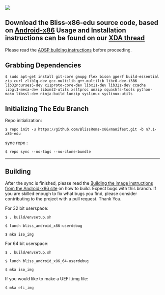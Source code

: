 <img src="https://raw.github.com/BlissRoms/platform_manifest/new-mm6.0/bliss-logo.png">

Download the Bliss-x86-edu source code, based on [Android-x86](http://www.android-x86.org)
Usage and Installation instructions can be found on our [XDA thread](https://forum.xda-developers.com/android/software/x86-bliss-x86-pc-s-t3534657)
---------------------------------------------------

Please read the [AOSP building instructions](http://source.android.com/source/index.html) before proceeding.

Grabbing Dependencies
-----------------------

    $ sudo apt-get install git-core gnupg flex bison gperf build-essential zip curl zlib1g-dev gcc-multilib g++-multilib libc6-dev-i386  lib32ncurses5-dev x11proto-core-dev libx11-dev lib32z-dev ccache libgl1-mesa-dev libxml2-utils xsltproc unzip squashfs-tools python-mako libssl-dev ninja-build lunzip syslinux syslinux-utils

Initializing The Edu Branch
---------------------------------

Repo initialization:

    $ repo init -u https://github.com/BlissRoms-x86/manifest.git -b n7.1-x86-edu

sync repo :

    $ repo sync --no-tags --no-clone-bundle

***

Building
--------

After the sync is finished, please read the [Building the image instructions from the Android-x86 site](http://www.android-x86.org/getsourcecode) on how to build. Expect bugs with this branch. If you are skilled enough to fix what bugs you find, please consider contributing to the project with a pull request. Thank You.

For 32 bit userspace:

    $ . build/envsetup.sh
   
    $ lunch bliss_android_x86-userdebug
   
    $ mka iso_img

For 64 bit userspace:

    $ . build/envsetup.sh
   
    $ lunch bliss_android_x86_64-userdebug
   
    $ mka iso_img

If you would like to make a UEFI .img file:
   
    $ mka efi_img
